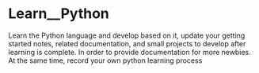 # Learn__Python
Learn the Python language and develop based on it, update your getting started notes, related documentation, and small projects to develop after learning is complete. In order to provide documentation for more newbies. At the same time, record your own python learning process
